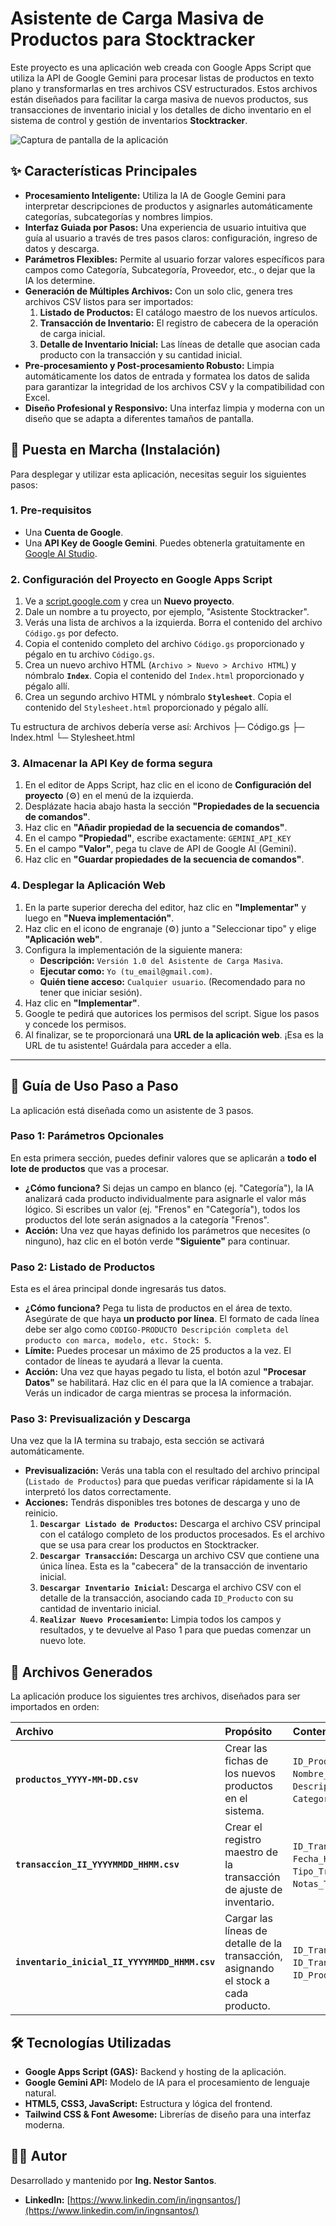 # Asistente de Carga Masiva de Productos para Stocktracker

Este proyecto es una aplicación web creada con Google Apps Script que utiliza la API de Google Gemini para procesar listas de productos en texto plano y transformarlas en tres archivos CSV estructurados. Estos archivos están diseñados para facilitar la carga masiva de nuevos productos, sus transacciones de inventario inicial y los detalles de dicho inventario en el sistema de control y gestión de inventarios **Stocktracker**.

![Captura de pantalla de la aplicación](https://i.imgur.com/Stdyz4k.jpeg)

## ✨ Características Principales

- **Procesamiento Inteligente:** Utiliza la IA de Google Gemini para interpretar descripciones de productos y asignarles automáticamente categorías, subcategorías y nombres limpios.
- **Interfaz Guiada por Pasos:** Una experiencia de usuario intuitiva que guía al usuario a través de tres pasos claros: configuración, ingreso de datos y descarga.
- **Parámetros Flexibles:** Permite al usuario forzar valores específicos para campos como Categoría, Subcategoría, Proveedor, etc., o dejar que la IA los determine.
- **Generación de Múltiples Archivos:** Con un solo clic, genera tres archivos CSV listos para ser importados:
  1. **Listado de Productos:** El catálogo maestro de los nuevos artículos.
  2. **Transacción de Inventario:** El registro de cabecera de la operación de carga inicial.
  3. **Detalle de Inventario Inicial:** Las líneas de detalle que asocian cada producto con la transacción y su cantidad inicial.
- **Pre-procesamiento y Post-procesamiento Robusto:** Limpia automáticamente los datos de entrada y formatea los datos de salida para garantizar la integridad de los archivos CSV y la compatibilidad con Excel.
- **Diseño Profesional y Responsivo:** Una interfaz limpia y moderna con un diseño que se adapta a diferentes tamaños de pantalla.

## 🚀 Puesta en Marcha (Instalación)

Para desplegar y utilizar esta aplicación, necesitas seguir los siguientes pasos:

### 1. Pre-requisitos

- Una **Cuenta de Google**.
- Una **API Key de Google Gemini**. Puedes obtenerla gratuitamente en [Google AI Studio](https://aistudio.google.com/).

### 2. Configuración del Proyecto en Google Apps Script

1. Ve a [script.google.com](https://script.google.com/home) y crea un **Nuevo proyecto**.
2. Dale un nombre a tu proyecto, por ejemplo, "Asistente Stocktracker".
3. Verás una lista de archivos a la izquierda. Borra el contenido del archivo `Código.gs` por defecto.
4. Copia el contenido completo del archivo `Código.gs` proporcionado y pégalo en tu archivo `Código.gs`.
5. Crea un nuevo archivo HTML (`Archivo > Nuevo > Archivo HTML`) y nómbralo **`Index`**. Copia el contenido del `Index.html` proporcionado y pégalo allí.
6. Crea un segundo archivo HTML y nómbralo **`Stylesheet`**. Copia el contenido del `Stylesheet.html` proporcionado y pégalo allí.

Tu estructura de archivos debería verse así:
Archivos
├─ Código.gs
├─ Index.html
└─ Stylesheet.html


### 3. Almacenar la API Key de forma segura

1. En el editor de Apps Script, haz clic en el icono de **Configuración del proyecto** (⚙️) en el menú de la izquierda.
2. Desplázate hacia abajo hasta la sección **"Propiedades de la secuencia de comandos"**.
3. Haz clic en **"Añadir propiedad de la secuencia de comandos"**.
4. En el campo **"Propiedad"**, escribe exactamente: `GEMINI_API_KEY`
5. En el campo **"Valor"**, pega tu clave de API de Google AI (Gemini).
6. Haz clic en **"Guardar propiedades de la secuencia de comandos"**.

### 4. Desplegar la Aplicación Web

1. En la parte superior derecha del editor, haz clic en **"Implementar"** y luego en **"Nueva implementación"**.
2. Haz clic en el icono de engranaje (⚙️) junto a "Seleccionar tipo" y elige **"Aplicación web"**.
3. Configura la implementación de la siguiente manera:
   - **Descripción:** `Versión 1.0 del Asistente de Carga Masiva`.
   - **Ejecutar como:** `Yo (tu_email@gmail.com)`.
   - **Quién tiene acceso:** `Cualquier usuario`. (Recomendado para no tener que iniciar sesión).
4. Haz clic en **"Implementar"**.
5. Google te pedirá que autorices los permisos del script. Sigue los pasos y concede los permisos.
6. Al finalizar, se te proporcionará una **URL de la aplicación web**. ¡Esa es la URL de tu asistente! Guárdala para acceder a ella.

---

## 📖 Guía de Uso Paso a Paso

La aplicación está diseñada como un asistente de 3 pasos.

### **Paso 1: Parámetros Opcionales**
En esta primera sección, puedes definir valores que se aplicarán a **todo el lote de productos** que vas a procesar.
- **¿Cómo funciona?** Si dejas un campo en blanco (ej. "Categoría"), la IA analizará cada producto individualmente para asignarle el valor más lógico. Si escribes un valor (ej. "Frenos" en "Categoría"), todos los productos del lote serán asignados a la categoría "Frenos".
- **Acción:** Una vez que hayas definido los parámetros que necesites (o ninguno), haz clic en el botón verde **"Siguiente"** para continuar.

### **Paso 2: Listado de Productos**
Esta es el área principal donde ingresarás tus datos.
- **¿Cómo funciona?** Pega tu lista de productos en el área de texto. Asegúrate de que haya **un producto por línea**. El formato de cada línea debe ser algo como `CODIGO-PRODUCTO Descripción completa del producto con marca, modelo, etc. Stock: 5`.
- **Límite:** Puedes procesar un máximo de 25 productos a la vez. El contador de líneas te ayudará a llevar la cuenta.
- **Acción:** Una vez que hayas pegado tu lista, el botón azul **"Procesar Datos"** se habilitará. Haz clic en él para que la IA comience a trabajar. Verás un indicador de carga mientras se procesa la información.

### **Paso 3: Previsualización y Descarga**
Una vez que la IA termina su trabajo, esta sección se activará automáticamente.
- **Previsualización:** Verás una tabla con el resultado del archivo principal (`Listado de Productos`) para que puedas verificar rápidamente si la IA interpretó los datos correctamente.
- **Acciones:** Tendrás disponibles tres botones de descarga y uno de reinicio.
  1. **`Descargar Listado de Productos`:** Descarga el archivo CSV principal con el catálogo completo de los productos procesados. Es el archivo que se usa para crear los productos en Stocktracker.
  2. **`Descargar Transacción`:** Descarga un archivo CSV que contiene una única línea. Esta es la "cabecera" de la transacción de inventario inicial.
  3. **`Descargar Inventario Inicial`:** Descarga el archivo CSV con el detalle de la transacción, asociando cada `ID_Producto` con su cantidad de inventario inicial.
  4. **`Realizar Nuevo Procesamiento`:** Limpia todos los campos y resultados, y te devuelve al Paso 1 para que puedas comenzar un nuevo lote.

## 📂 Archivos Generados

La aplicación produce los siguientes tres archivos, diseñados para ser importados en orden:

| Archivo | Propósito | Contenido Principal |
|:-----------------------------------|:----------------------------------------------------------------------------------|:---------------------------------------------------------------------------------------------------|
| **`productos_YYYY-MM-DD.csv`** | Crear las fichas de los nuevos productos en el sistema.                           | `ID_Producto`, `Nombre_Producto`, `Descripcion`, `Categoria`, etc.                                 |
| **`transaccion_II_YYYYMMDD_HHMM.csv`** | Crear el registro maestro de la transacción de ajuste de inventario.           | `ID_Transaccion`, `Fecha_Hora`, `Tipo_Transaccion`, `Notas_Transaccion`, etc.                      |
| **`inventario_inicial_II_YYYYMMDD_HHMM.csv`** | Cargar las líneas de detalle de la transacción, asignando el stock a cada producto. | `ID_Transaccion_Detail`, `ID_Transaccion`, `ID_Producto`, `Cantidad`                             |

## 🛠️ Tecnologías Utilizadas

- **Google Apps Script (GAS):** Backend y hosting de la aplicación.
- **Google Gemini API:** Modelo de IA para el procesamiento de lenguaje natural.
- **HTML5, CSS3, JavaScript:** Estructura y lógica del frontend.
- **Tailwind CSS & Font Awesome:** Librerías de diseño para una interfaz moderna.

## 👨‍💻 Autor

Desarrollado y mantenido por **Ing. Nestor Santos**.

- **LinkedIn:** [https://www.linkedin.com/in/ingnsantos/](https://www.linkedin.com/in/ingnsantos/)
